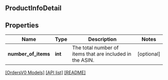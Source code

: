 ## ProductInfoDetail

## Properties

Name | Type | Description | Notes
------------ | ------------- | ------------- | -------------
**number_of_items** | **int** | The total number of items that are included in the ASIN. | [optional]

[[OrdersV0 Models]](../) [[API list]](../../Api) [[README]](../../../README.md)
